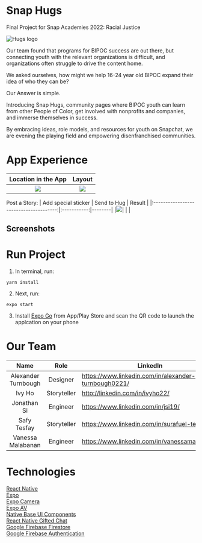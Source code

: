 # Snap Hugs
Final Project for Snap Academies 2022: Racial Justice

![Hugs logo](https://lh3.googleusercontent.com/uhqBXvLyfJtnd4NKBMnQ1TlzVmle0lyoG3tJReXi9Red7-2sgDtHPR_YtxDHLaKLd1ceuo1-uzZJ-EF_YfJPC1imiQCCa2LFjbgTNM_alytBsocVbuJSp3Cs_YlouC3-huHcHuVWtA=w2400)

Our team found that programs for BIPOC success are out there, but connecting youth with the relevant organizations is difficult, and organizations often struggle to drive the content home.

We asked ourselves, how might we help 16-24 year old BIPOC expand their idea of who they can be?

Our Answer is simple.

Introducing Snap Hugs, community pages where BIPOC youth can learn from other People of Color, get involved with nonprofits and companies, and immerse themselves in success.

By embracing ideas, role models, and resources for youth on Snapchat, we are evening the playing field and empowering disenfranchised communities.

# App Experience

| Location in the App                    | Layout |
|:--------------------------------------:|:-----------:|
|![](http://g.recordit.co/4QByz3N3L8.gif)|![](http://g.recordit.co/4QByz3N3L8.gif)          |

Post a Story:
| Add special sticker                    | Send to Hug | Result |
|:--------------------------------------:|:-----------:|--------|
|![](http://g.recordit.co/3zqpuCNBOo.gif)|             |        |



## Screenshots


# Run Project
1. In terminal, run:
```
yarn install
```

2. Next, run:
```
expo start
```
3. Install [Expo Go](https://expo.dev/client) from App/Play Store and scan the QR code to launch the applcation on your phone

# Our Team

|         Name        |     Role    |                       LinkedIn                       |             GitHub            |
|:-------------------:|:-----------:|------------------------------------------------------|-------------------------------|
| Alexander Turnbough | Designer    | https://www.linkedin.com/in/alexander-turnbough0221/ |                               |
| Ivy Ho              | Storyteller | http://linkedin.com/in/ivyho22/                      |                               |
| Jonathan Si         | Engineer    | https://www.linkedin.com/in/jsi19/                   | https://github.com/jsi19      |
| Safy Tesfay         | Storyteller | https://www.linkedin.com/in/surafuel-tesfay/         |                               |
| Vanessa Malabanan   | Engineer    | https://www.linkedin.com/in/vanessamalabanan         | https://github.com/vmalabanan |

# Technologies

[React Native](https://reactnative.dev/) <br />
[Expo](https://expo.dev/) <br />
[Expo Camera](https://docs.expo.dev/versions/latest/sdk/camera/) <br />
[Expo AV](https://docs.expo.dev/versions/v46.0.0/sdk/audio/) <br />
[Native Base UI Components](https://nativebase.io/) <br />
[React Native Gifted Chat](https://github.com/FaridSafi/react-native-gifted-chat) <br />
[Google Firebase Firestore](https://firebase.google.com/docs/firestore) <br />
[Google Firebase Authentication](https://firebase.google.com/docs/auth) <br />
